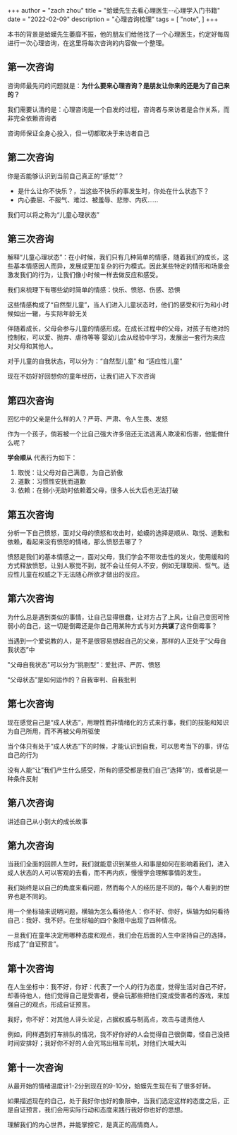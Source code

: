 +++
author = "zach zhou"
title = "蛤蟆先生去看心理医生--心理学入门书籍"
date = "2022-02-09"
description = "心理咨询梳理"
tags = [
    "note",
]
+++

本书的背景是蛤蟆先生萎靡不振，他的朋友们给他找了一个心理医生，约定好每周进行一次心理咨询，在这里将每次咨询的内容做一个整理。

## 第一次咨询
咨询师最先问的问题就是：**为什么要来心理咨询？是朋友让你来的还是为了自己来的？**

我们需要认清的是：心理咨询是一个自发的过程，咨询者与来访者是合作关系，而非完全依赖咨询者

咨询师保证全身心投入，但一切都取决于来访者自己

## 第二次咨询

你是否能够认识到当前自己真正的“感觉”？

- 是什么让你不快乐？，当这些不快乐的事发生时，你处在什么状态下？
- 内心委屈、不服气、难过、被羞辱、悲惨、内疚......

我们可以将之称为“儿童心理状态”

## 第三次咨询

解释“儿童心理状态”：在小时候，我们只有几种简单的情感，随着我们的成长，这些基本情感因人而异，发展成更加复杂的行为模式。因此某些特定的情形和场景会激发我们的行为，让我们像小时候一样去做反应和感受。

我们来梳理下有哪些幼时简单的情感：快乐、愤怒、伤感、恐惧

这些情感构成了“自然型儿童”，当人们进入儿童状态时，他们的感受和行为和小时候如出一辙，与实际年龄无关

伴随着成长，父母会参与儿童的情感形成。在成长过程中的父母，对孩子有绝对的控制权，可以爱、抛弃、虐待等等
婴幼儿会从经验中学习，发展出一套行为来应对父母和其他人。

对于儿童的自我状态，可以分为：“自然型儿童” 和 “适应性儿童”

现在不妨好好回想你的童年经历，让我们进入下次咨询

## 第四次咨询

回忆中的父亲是什么样的人？严苛、严肃、令人生畏、发怒

作为一个孩子，倘若被一个比自己强大许多倍还无法逃离人欺凌和伤害，他能做什么呢？

**学会顺从**  代表行为如下：
1. 取悦：让父母对自己满意，为自己骄傲
2. 道歉：习惯性安抚而道歉
3. 依赖：在弱小无助时依赖着父母，很多人长大后也无法打破

## 第五次咨询

分析一下自己愤怒，面对父母的愤怒和攻击时，蛤蟆的选择是顺从、取悦、道歉和依赖，看起来没有愤怒的情绪，那么愤怒去哪了？

愤怒是我们的基本情感之一，面对父母，我们学会不带攻击性的发火，使用缓和的方式释放愤怒，让别人察觉不到，就不会让任何人不安，例如无理取闹、怄气。适应性儿童在权威之下无法随心所欲才做出的反应。

## 第六次咨询

为什么总是遇到类似的事情，让自己显得很蠢，让对方占了上风，让自己变回可怜弱小的自己，这一切是倒霉还是你自己用某种方式与对方**共谋**了这件倒霉事？

当遇到一个爱说教的人，是不是很容易想起自己的父亲，那样的人正处于“父母自我状态”中

"父母自我状态"可以分为“挑剔型”：爱批评、严厉、愤怒

“父母状态”是如何运作的？自我审判、自我批判

## 第七次咨询

现在感觉自己是“成人状态”，用理性而非情绪化的方式来行事，我们的技能和知识为自己所用，而不再被父母所驱使

当个体只有处于“成人状态”下的时候，才能认识到自我，可以思考当下的事，评估自己的行为

没有人能“让”我们产生什么感受，所有的感受都是我们自己“选择”的，或者说是一种条件反射

## 第八次咨询

讲述自己从小到大的成长故事

## 第九次咨询

当我们全面的回顾人生时，我们就能意识到某些人和事是如何在影响着我们，进入成人状态的人可以客观的去看，而不再内疚，慢慢学会理解事情的发生。

我们始终是以自己的角度来看问题，然而每个人的经历是不同的，每个人看到的世界也是不同的。

用一个坐标轴来说明问题，横轴为怎么看待他人：你不好、你好，纵轴为如何看待自己：我好、我不好。在坐标轴的四个象限中出现了四种情况。

一旦我们在童年决定用哪种态度和观点，我们会在后面的人生中坚持自己的选择，形成了“自证预言”。

## 第十次咨询

在人生坐标中：我不好，你好：代表了一个人的行为态度，觉得生活对自己不好，却善待他人，他们觉得自己是受害者，便会玩那些把他们变成受害者的游戏，来加强自己的观点，形成自证预言。

我好，你不好：对其他人评头论足，占据权威与制高点，攻击与谴责他人

例如，同样遇到打车排队的情况，我不好你好的人会觉得自己很倒霉，怪自己没把时间安排好；我好你不好的人会咒骂出租车司机，对他们大喊大叫

## 第十一次咨询

从最开始的情绪温度计1-2分到现在的9-10分，蛤蟆先生现在有了很多好转。

如果描述现在的自己，处于我好你也好的象限中，当我们选定这样的态度之后，正是自证预言，我们会用实际行动和态度来践行我好你也好的思想。

理解我们的内心世界，并能掌控它，是真正的高情商人。